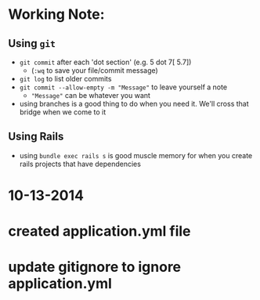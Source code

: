 # Working Note:

## Using `git`
- `git commit` after each 'dot section' (e.g. 5 dot 7[ 5.7])
  - (`:wq` to save your file/commit message)
- `git log` to list older commits
- `git commit --allow-empty -m "Message"` to leave yourself a note
  - `"Message"` can be whatever you want
- using branches is a good thing to do when you need it.  We'll cross that bridge when we come to it

## Using Rails
- using `bundle exec rails s` is good muscle memory for when you create rails projects that have dependencies

# 10-13-2014
# created application.yml file 
# update gitignore to ignore application.yml

